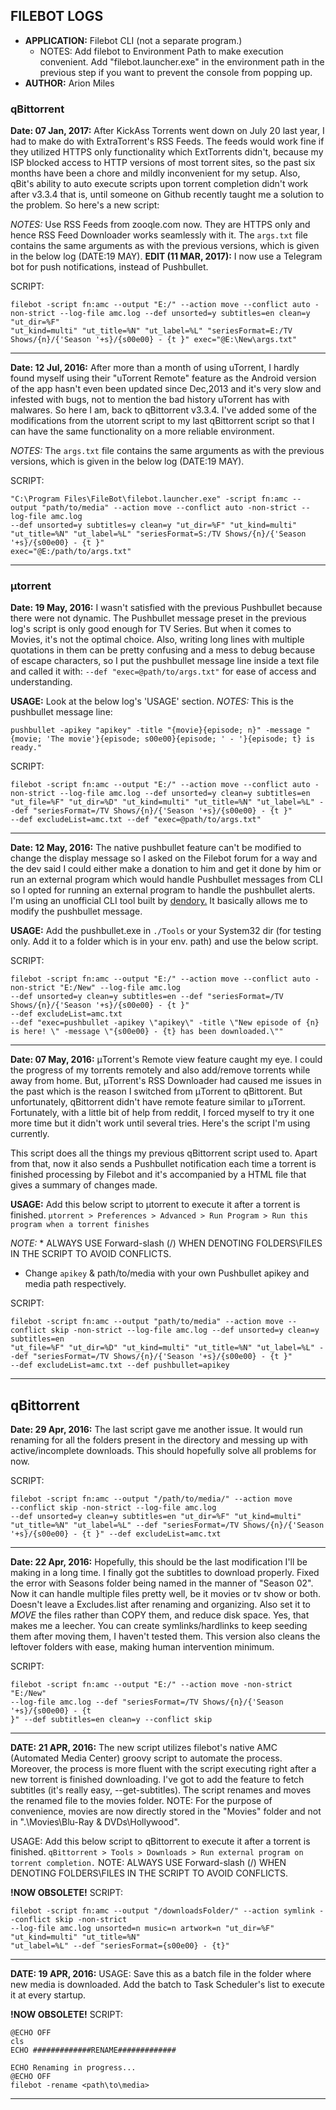 ﻿## FILEBOT LOGS

* **APPLICATION:** Filebot CLI (not a separate program.)
	* NOTES: Add filebot to Environment Path to make execution convenient. Add "filebot.launcher.exe" in the environment path in the previous step if you want to prevent the console from popping up.
* **AUTHOR:** Arion Miles

### qBittorrent

**Date: 07 Jan, 2017:**
After KickAss Torrents went down on July 20 last year, I had to make do with ExtraTorrent's RSS Feeds. The feeds would work fine if they utilized HTTPS only functionality which ExtTorrents didn't, because my ISP blocked access to HTTP versions of most torrent sites, so the past six months have been a chore and mildly inconvenient for my setup. Also, qBit's ability to auto execute scripts upon torrent completion didn't work after v3.3.4 that is, until someone on Github recently taught me a solution to the problem. So here's a new script:

*NOTES:* Use RSS Feeds from zooqle.com now. They are HTTPS only and hence RSS Feed Downloader works seamlessly with it.
	The `args.txt` file contains the same arguments as with the previous versions, which is given in the below log (DATE:19 MAY).
**EDIT (11 MAR, 2017):** I now use a Telegram bot for push notifications, instead of Pushbullet.

SCRIPT:
```
filebot -script fn:amc --output "E:/" --action move --conflict auto -non-strict --log-file amc.log --def unsorted=y subtitles=en clean=y "ut_dir=%F" 
"ut_kind=multi" "ut_title=%N" "ut_label=%L" "seriesFormat=E:/TV Shows/{n}/{'Season '+s}/{s00e00} - {t }" exec="@E:\New\args.txt"
```

----

**Date: 12 Jul, 2016:**
After more than a month of using uTorrent, I hardly found myself using their "uTorrent Remote" feature as the Android version of the app hasn't even been updated since Dec,2013 and it's very slow and infested with bugs, not to mention the bad history uTorrent has with malwares. So here I am, back to qBittorrent v3.3.4. I've added some of the modifications from the utorrent script to my last qBittorrent script so that I can have the same functionality on a more reliable environment.

*NOTES:* The `args.txt` file contains the same arguments as with the previous versions, which is given in the below log (DATE:19 MAY).

SCRIPT:
```
"C:\Program Files\FileBot\filebot.launcher.exe" -script fn:amc --output "path/to/media" --action move --conflict auto -non-strict --log-file amc.log 
--def unsorted=y subtitles=y clean=y "ut_dir=%F" "ut_kind=multi" "ut_title=%N" "ut_label=%L" "seriesFormat=S:/TV Shows/{n}/{'Season '+s}/{s00e00} - {t }" 
exec="@E:/path/to/args.txt"
```

----
### μtorrent
**Date: 19 May, 2016:**
I wasn't satisfied with the previous Pushbullet because there were not dynamic. The Pushbullet message preset in the previous log's script is only good enough for TV Series. But when it comes to Movies, it's not the optimal choice. Also, writing long lines with multiple quotations in them can be pretty confusing and a mess to debug because of escape characters, so I put the pushbullet message line inside a text file and called it with: `--def "exec=@path/to/args.txt"` for ease of access and understanding.

**USAGE:** Look at the below log's 'USAGE' section.
*NOTES:* This is the pushbullet message line:
```
pushbullet -apikey "apikey" -title "{movie}{episode; n}" -message "{movie; 'The movie'}{episode; s00e00}{episode; ' - '}{episode; t} is ready."
```

SCRIPT:
```
filebot -script fn:amc --output "E:/" --action move --conflict auto -non-strict --log-file amc.log --def unsorted=y clean=y subtitles=en 
"ut_file=%F" "ut_dir=%D" "ut_kind=multi" "ut_title=%N" "ut_label=%L" --def "seriesFormat=/TV Shows/{n}/{'Season '+s}/{s00e00} - {t }" 
--def excludeList=amc.txt --def "exec=@path/to/args.txt"
```

----

**Date: 12 May, 2016:**
The native pushbullet feature can't be modified to change the display message so I asked on the Filebot forum for a way and the dev said I could either make a donation to him and get it done by him or run an external program which would handle Pushbullet messages from CLI so I opted for running an external program to handle the pushbullet alerts. I'm using an unofficial CLI tool built by [dendory.](https://github.com/dendory/pushbullet_cli) 
It basically allows me to modify the pushbullet message.

**USAGE:** Add the pushbullet.exe in `./Tools` or your System32 dir (for testing only. Add it to a folder which is in your env. path) and use the below script.

SCRIPT:
```
filebot -script fn:amc --output "E:/" --action move --conflict auto -non-strict "E:/New" --log-file amc.log 
--def unsorted=y clean=y subtitles=en --def "seriesFormat=/TV Shows/{n}/{'Season '+s}/{s00e00} - {t }" 
--def excludeList=amc.txt 
--def "exec=pushbullet -apikey \"apikey\" -title \"New episode of {n} is here! \" -message \"{s00e00} - {t} has been downloaded.\""
```

----

**Date: 07 May, 2016:**
μTorrent's Remote view feature caught my eye. I could the progress of my torrents remotely and also add/remove torrents while away from home. But, μTorrent's RSS Downloader had caused me issues in the past which is the reason I switched from μTorrent to qBittorent. But unfortunately, qBittorrent didn't have remote feature similar to μTorrent. Fortunately, with a little bit of help from reddit, I forced myself to try it one more time but it didn't work until several tries. Here's the script I'm using currently.

This script does all the things my previous qBittorrent script used to. Apart from that, now it also sends a Pushbullet notification each time a torrent is finished processing by Filebot and it's accompanied by a HTML file that gives a summary of changes made.

**USAGE:** Add this below script to μtorrent to execute it after a torrent is finished.
`μtorrent > Preferences > Advanced > Run Program > Run this program when a torrent finishes`

*NOTE:* * ALWAYS USE Forward-slash (/) WHEN DENOTING FOLDERS\FILES IN THE SCRIPT TO AVOID CONFLICTS.
* Change `apikey` & path/to/media with your own Pushbullet apikey and media path respectively.

SCRIPT:
```
filebot -script fn:amc --output "path/to/media" --action move --conflict skip -non-strict --log-file amc.log --def unsorted=y clean=y subtitles=en 
"ut_file=%F" "ut_dir=%D" "ut_kind=multi" "ut_title=%N" "ut_label=%L" --def "seriesFormat=/TV Shows/{n}/{'Season '+s}/{s00e00} - {t }" 
--def excludeList=amc.txt --def pushbullet=apikey
```

----

## qBittorrent
**Date: 29 Apr, 2016:**
The last script gave me another issue. It would run renaming for all the folders present in the directory and messing up with active/incomplete downloads. This should hopefully solve all problems for now. 

SCRIPT:
```
filebot -script fn:amc --output "/path/to/media/" --action move 
--conflict skip -non-strict --log-file amc.log 
--def unsorted=y clean=y subtitles=en "ut_dir=%F" "ut_kind=multi" 
"ut_title=%N" "ut_label=%L" --def "seriesFormat=/TV Shows/{n}/{'Season '+s}/{s00e00} - {t }" --def excludeList=amc.txt
```

----
**Date: 22 Apr, 2016:**
Hopefully, this should be the last modification I'll be making in a long time. I finally got the subtitles to download properly. Fixed the error with Seasons folder being named in the manner of "Season 02". Now it can handle multiple files pretty well, be it movies or tv show or both. Doesn't leave a Excludes.list after renaming and organizing. Also set it to *MOVE* the files rather than COPY them, and reduce disk space. Yes, that makes me a leecher. You can create symlinks/hardlinks to keep seeding them after moving them, I haven't tested them. This version also cleans the leftover folders with ease, making human intervention minimum.

SCRIPT:
```
filebot -script fn:amc --output "E:/" --action move -non-strict "E:/New"
--log-file amc.log --def "seriesFormat=/TV Shows/{n}/{'Season '+s}/{s00e00} - {t
}" --def subtitles=en clean=y --conflict skip
```

----
**DATE: 21 APR, 2016:**
The new script utilizes filebot's native AMC (Automated Media Center) groovy script to automate the process. Moreover, the process is more fluent with the script executing right after a new torrent is finished downloading. I've got to add the feature to fetch subtitles (it's really easy, --get-subtitles). The script renames and moves the renamed file to the movies folder.
NOTE: For the purpose of convenience, movies are now directly stored in the "Movies" folder and not in ".\Movies\Blu-Ray & DVDs\Hollywood".

USAGE: Add this below script to qBittorrent to execute it after a torrent is finished.
```qBittorrent > Tools > Downloads > Run external program on torrent completion.```
NOTE: ALWAYS USE Forward-slash (/) WHEN DENOTING FOLDERS\FILES IN THE SCRIPT TO AVOID CONFLICTS.

**!NOW OBSOLETE!**
SCRIPT:
```
filebot -script fn:amc --output "/downloadsFolder/" --action symlink --conflict skip -non-strict 
--log-file amc.log unsorted=n music=n artwork=n "ut_dir=%F" "ut_kind=multi" "ut_title=%N" 
"ut_label=%L" --def "seriesFormat={s00e00} - {t}"
```

----
**DATE: 19 APR, 2016:**
USAGE: Save this as a batch file in the folder where new media is downloaded. Add the batch to Task Scheduler's list to execute it at every startup.

**!NOW OBSOLETE!**
SCRIPT:
```
@ECHO OFF
cls
ECHO #############RENAME#############

ECHO Renaming in progress...
@ECHO OFF
filebot -rename <path\to\media>
```

----